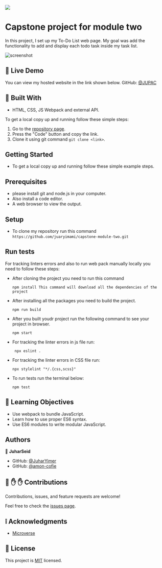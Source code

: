 ![](https://img.shields.io/badge/Microverse-blueviolet)

# Capstone project for module two

In this project, I set up my To-Do List web page. My goal was add the functionality to add and display each todo task inside my task list. 

![screenshot](/public/Screenshot%20from%202022-10-06%2009-06-02.png)

## :red_circle: Live Demo
You can view my hosted website in the link shown below.
GitHub: [@JUPAC](https://juaryimami.github.io/capestone-module-two/dist/)

## :hammer: Built With

- HTML, CSS, JS Webpack and external API.

To get a local copy up and running follow these simple steps:

1. Go to the [repository page]( https://juaryimami.github.io/capstone-module-two/).
2. Press the "Code" button and copy the link.
3. Clone it using git command `git clone <link>`.

## Getting Started
   - To get a local copy up and running follow these simple example steps.

## Prerequisites
   - please install git and node.js in your computer.
   - Also install a code editor.
   - A web browser to view the output.

## Setup
   - To clone my repository run this command `https://github.com/juaryimami/capstone-module-two.git`  

## Run tests
   For tracking linters errors and also to run web pack manually locally you need to follow these steps:

   - After cloning the project you need to run this command

         npm install This command will download all the dependencies of the project

   - After installing all the packages you need to build the project.
        
         npm run build
         
   - After you built youdr project run the following command to see your project in browser.
        
         npm start

  - For tracking the linter errors in js file run:

         npx eslint .

   - For tracking the linter errors in CSS file run:

         npx stylelint "*/.{css,scss}"

   - To run tests run the terminal below:

         npm test

## :blue_book: Learning Objectives

- Use webpack to bundle JavaScript.
- Learn how to use proper ES6 syntax.
- Use ES6 modules to write modular JavaScript.

## Authors

👤 **JuharSeid**

- GitHub: [@JuharYimer](https://github.com/juaryimami)
- GitHub: [@amon-cofie](https://github.com/amone-cofie)

## 🤝 :raised_hand: :raised_hand: Contributions

Contributions, issues, and feature requests are welcome!

Feel free to check the [issues page](https://github.com/juaryimami/capstone-module-two/issues).

## :grey_exclamation: Acknowledgments

- [Microverse](https://www.microverse.org/)

## 📝 License

This project is [MIT](LICENSE) licensed.
